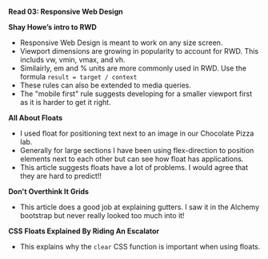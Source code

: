 **Read 03: Responsive Web Design**

**Shay Howe’s intro to RWD**
* Responsive Web Design is meant to work on any size screen.
* Viewport dimensions are growing in popularity to account for RWD. This includs vw, vmin, vmax, and vh.
* Similairly, em and % units are more commonly used in RWD. Use the formula <code>result = target / context</code>
* These rules can also be extended to media queries.
* The "mobile first" rule suggests developing for a smaller viewport first as it is harder to get it right.

**All About Floats**
* I used float for positioning text next to an image in our Chocolate Pizza lab.
* Generally for large sections I have been using flex-direction to position elements next to each other but can see how float has applications.
* This article suggests floats have a lot of problems. I would agree that they are hard to predict!!

**Don't Overthink It Grids**
* This article does a good job at explaining gutters. I saw it in the Alchemy bootstrap but never really looked too much into it!

**CSS Floats Explained By Riding An Escalator**
* This explains why the <code>clear</code> CSS function is important when using floats.


